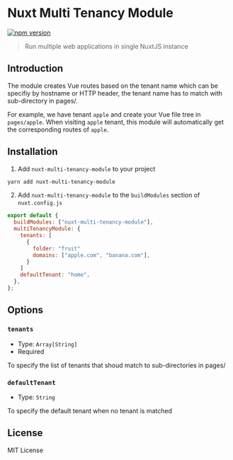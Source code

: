 # Nuxt Multi Tenancy Module

[![npm version][npm-version-src]][npm-version-href]

> Run multiple web applications in single NuxtJS instance

## Introduction

The module creates Vue routes based on the tenant name which can be specifiy by hostname or HTTP header, the tenant name has to match with sub-directory in pages/.

For example, we have tenant `apple` and create your Vue file tree in `pages/apple`. When visiting `apple` tenant, this module will automatically get the corresponding routes of `apple`.

## Installation

1. Add `nuxt-multi-tenancy-module` to your project

```bash
yarn add nuxt-multi-tenancy-module
```

2. Add `nuxt-multi-tenancy-module` to the `buildModules` section of `nuxt.config.js`

```js
export default {
  buildModules: ["nuxt-multi-tenancy-module"],
  multiTenancyModule: {
    tenants: [
      {
        folder: "fruit"
        domains: ["apple.com", "banana.com"],
      }
    ]
    defaultTenant: "home",
  },
};
```

## Options

### `tenants`

- Type: `Array[String]`
- Required

To specify the list of tenants that shoud match to sub-directories in pages/

### `defaultTenant`

- Type: `String`

To specify the default tenant when no tenant is matched

## License

MIT License

<!-- Badges -->

[npm-version-src]: https://img.shields.io/npm/v/nuxt-multi-tenancy-module/latest.svg
[npm-version-href]: https://npmjs.com/package/nuxt-multi-tenancy-module

